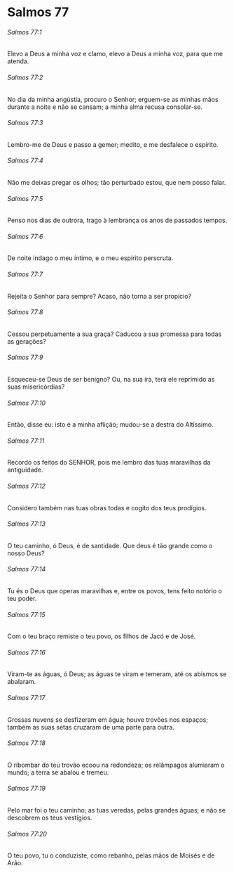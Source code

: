 # Salmos 77

###### Salmos 77:1

Elevo a Deus a minha voz e clamo, elevo a Deus a minha voz, para que me atenda.

###### Salmos 77:2

No dia da minha angústia, procuro o Senhor; erguem-se as minhas mãos durante a noite e não se cansam; a minha alma recusa consolar-se.

###### Salmos 77:3

Lembro-me de Deus e passo a gemer; medito, e me desfalece o espírito.

###### Salmos 77:4

Não me deixas pregar os olhos; tão perturbado estou, que nem posso falar.

###### Salmos 77:5

Penso nos dias de outrora, trago à lembrança os anos de passados tempos.

###### Salmos 77:6

De noite indago o meu íntimo, e o meu espírito perscruta.

###### Salmos 77:7

Rejeita o Senhor para sempre? Acaso, não torna a ser propício?

###### Salmos 77:8

Cessou perpetuamente a sua graça? Caducou a sua promessa para todas as gerações?

###### Salmos 77:9

Esqueceu-se Deus de ser benigno? Ou, na sua ira, terá ele reprimido as suas misericórdias?

###### Salmos 77:10

Então, disse eu: isto é a minha aflição; mudou-se a destra do Altíssimo.

###### Salmos 77:11

Recordo os feitos do SENHOR, pois me lembro das tuas maravilhas da antiguidade.

###### Salmos 77:12

Considero também nas tuas obras todas e cogito dos teus prodígios.

###### Salmos 77:13

O teu caminho, ó Deus, é de santidade. Que deus é tão grande como o nosso Deus?

###### Salmos 77:14

Tu és o Deus que operas maravilhas e, entre os povos, tens feito notório o teu poder.

###### Salmos 77:15

Com o teu braço remiste o teu povo, os filhos de Jacó e de José.

###### Salmos 77:16

Viram-te as águas, ó Deus; as águas te viram e temeram, até os abismos se abalaram.

###### Salmos 77:17

Grossas nuvens se desfizeram em água; houve trovões nos espaços; também as suas setas cruzaram de uma parte para outra.

###### Salmos 77:18

O ribombar do teu trovão ecoou na redondeza; os relâmpagos alumiaram o mundo; a terra se abalou e tremeu.

###### Salmos 77:19

Pelo mar foi o teu caminho; as tuas veredas, pelas grandes águas; e não se descobrem os teus vestígios.

###### Salmos 77:20

O teu povo, tu o conduziste, como rebanho, pelas mãos de Moisés e de Arão.

